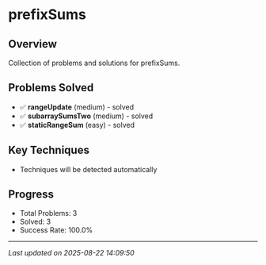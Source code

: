 # prefixSums

## Overview
Collection of problems and solutions for prefixSums.

## Problems Solved
- ✅ **rangeUpdate** (medium) - solved
- ✅ **subarraySumsTwo** (medium) - solved
- ✅ **staticRangeSum** (easy) - solved

## Key Techniques
- Techniques will be detected automatically

## Progress
- Total Problems: 3
- Solved: 3
- Success Rate: 100.0%

---
*Last updated on 2025-08-22 14:09:50*
